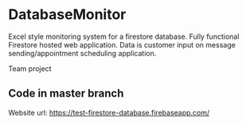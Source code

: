 # DatabaseMonitor
Excel style monitoring system for a firestore database. Fully functional Firestore hosted web application. Data is customer input on message sending/appointment scheduling application.


Team project

## Code in master branch

Website url: https://test-firestore-database.firebaseapp.com/

